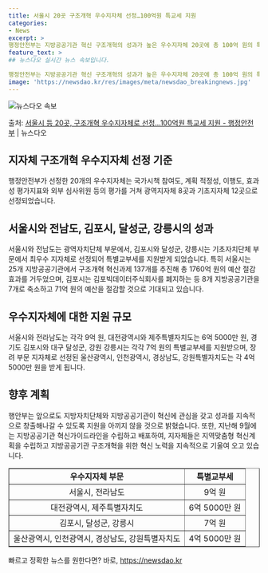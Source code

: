 ```yaml
---
title: 서울시 20곳 구조개혁 우수지자체 선정…100억원 특교세 지원
categories:
- News
excerpt: >
행정안전부는 지방공공기관 혁신 구조개혁의 성과가 높은 우수지자체 20곳에 총 100억 원의 특별교부세를 지원…
feature_text: >
## 뉴스다오 실시간 뉴스 속보입니다.

행정안전부는 지방공공기관 혁신 구조개혁의 성과가 높은 우수지자체 20곳에 총 100억 원의 특별교부세를 지원…
image: 'https://newsdao.kr/res/images/meta/newsdao_breakingnews.jpg'
---
```


![뉴스다오 속보](https://newsdao.kr/res/images/meta/newsdao_breakingnews.jpg)

<p>출처: <a href="https://newsdao.kr/2737" rel="dofollow">서울시 등 20곳, 구조개혁 우수지자체로 선정…100억원 특교세 지원 - 행정안전부</a> | 뉴스다오</p>

<h2 data-ke-size="size26">지자체 구조개혁 우수지자체 선정 기준</h2>
<p data-ke-size="size16">행정안전부가 선정한 20개의 우수지자체는 국가시책 참여도, 계획 적정성, 이행도, 효과성 평가지표와 외부 심사위원 등의 평가를 거쳐 광역지자체 8곳과 기초지자체 12곳으로 선정되었습니다.</p>

<h2 data-ke-size="size26">서울시와 전남도, 김포시, 달성군, 강릉시의 성과</h2>
<p data-ke-size="size16">서울시와 전남도는 광역자치단체 부문에서, 김포시와 달성군, 강릉시는 기초자치단체 부문에서 최우수 지자체로 선정되어 특별교부세를 지원받게 되었습니다. 특히 서울시는 25개 지방공공기관에서 구조개혁 혁신과제 137개를 추진해 총 1760억 원의 예산 절감 효과를 거두었으며, 김포시는 김포빅데이터주식회사를 폐지하는 등 8개 지방공공기관을 7개로 축소하고 71억 원의 예산을 절감할 것으로 기대되고 있습니다.</p>

<h2 data-ke-size="size26">우수지자체에 대한 지원 규모</h2>
<p data-ke-size="size16">서울시와 전라남도는 각각 9억 원, 대전광역시와 제주특별자치도는 6억 5000만 원, 경기도 김포시와 대구 달성군, 강원 강릉시는 각각 7억 원의 특별교부세를 지원받으며, 장려 부문 지자체로 선정된 울산광역시, 인천광역시, 경상남도, 강원특별자치도는 각 4억 5000만 원을 받게 됩니다.</p>

<h2 data-ke-size="size26">향후 계획</h2>
<p data-ke-size="size16">행안부는 앞으로도 지방자치단체와 지방공공기관이 혁신에 관심을 갖고 성과를 지속적으로 창출해나갈 수 있도록 지원을 아끼지 않을 것으로 밝혔습니다. 또한, 지난해 9월에는 지방공공기관 혁신가이드라인을 수립하고 배포하여, 지자체들은 지역맞춤형 혁신계획을 수립하고 지방공공기관 구조개혁을 위한 혁신 노력을 지속적으로 기울여 오고 있습니다.</p>

<table style="width: 100%;" border="1">
<tbody>
<tr>
<td style="text-align: center; height: 17px;"><b>우수지자체 부문</b></td>
<td style="text-align: center; height: 17px;"><b>특별교부세</b></td>
</tr>
<tr>
<td style="text-align: center; height: 17px;">서울시, 전라남도</td>
<td style="text-align: center; height: 17px;">9억 원</td>
</tr>
<tr>
<td style="text-align: center; height: 17px;">대전광역시, 제주특별자치도</td>
<td style="text-align: center; height: 17px;">6억 5000만 원</td>
</tr>
<tr>
<td style="text-align: center; height: 17px;">김포시, 달성군, 강릉시</td>
<td style="text-align: center; height: 17px;">7억 원</td>
</tr>
<tr>
<td style="text-align: center; height: 17px;">울산광역시, 인천광역시, 경상남도, 강원특별자치도</td>
<td style="text-align: center; height: 17px;">4억 5000만 원</td>
</tr>
</tbody>
</table>
 

빠르고 정확한 뉴스를 원한다면? 바로, <a href="https://newsdao.kr" rel="dofollow">https://newsdao.kr</a>


    
